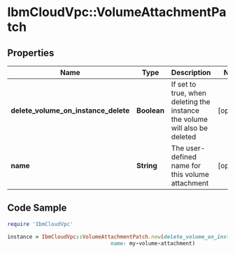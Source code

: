 # IbmCloudVpc::VolumeAttachmentPatch

## Properties

Name | Type | Description | Notes
------------ | ------------- | ------------- | -------------
**delete_volume_on_instance_delete** | **Boolean** | If set to true, when deleting the instance the volume will also be deleted | [optional] 
**name** | **String** | The user-defined name for this volume attachment | [optional] 

## Code Sample

```ruby
require 'IbmCloudVpc'

instance = IbmCloudVpc::VolumeAttachmentPatch.new(delete_volume_on_instance_delete: null,
                                 name: my-volume-attachment)
```



